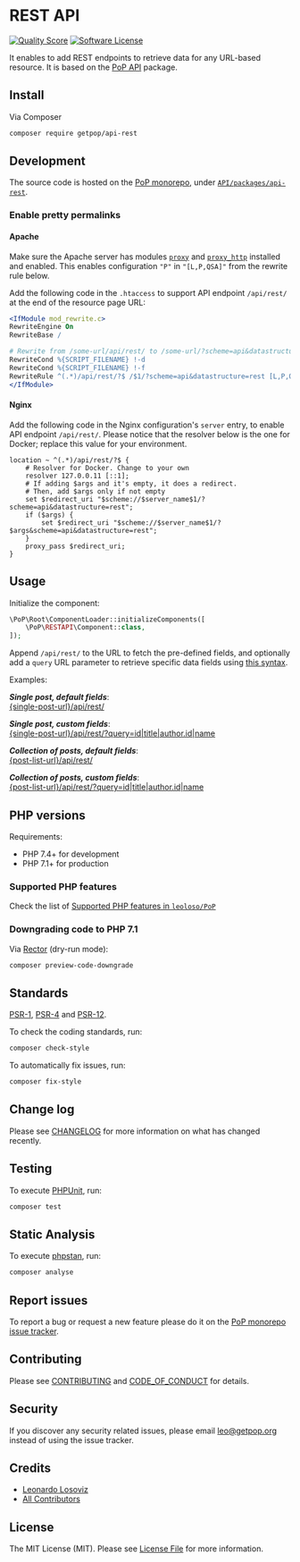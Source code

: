 # REST API

<!-- [![Build Status][ico-travis]][link-travis] -->
[![Quality Score][ico-code-quality]][link-code-quality]
[![Software License][ico-license]](LICENSE.md)

<!--
[![Latest Version on Packagist][ico-version]][link-packagist]
[![Coverage Status][ico-scrutinizer]][link-scrutinizer]
[![Total Downloads][ico-downloads]][link-downloads]
-->

It enables to add REST endpoints to retrieve data for any URL-based resource. It is based on the [PoP API](https://github.com/getpop/api) package.

## Install

Via Composer

``` bash
composer require getpop/api-rest
```

## Development

The source code is hosted on the [PoP monorepo](https://github.com/leoloso/PoP), under [`API/packages/api-rest`](https://github.com/leoloso/PoP/tree/master/layers/API/packages/api-rest).

<!-- To enable pretty API endpoint `/api/rest/`, follow the instructions [here](https://github.com/getpop/api#enable-pretty-permalinks) -->

### Enable pretty permalinks

#### Apache

Make sure the Apache server has modules [`proxy`](https://httpd.apache.org/docs/current/mod/mod_proxy.html) and [`proxy_http`](https://httpd.apache.org/docs/current/mod/mod_proxy_http.html) installed and enabled. This enables configuration `"P"` in `"[L,P,QSA]"` from the rewrite rule below.

Add the following code in the `.htaccess` to support API endpoint `/api/rest/` at the end of the resource page URL:

```apache
<IfModule mod_rewrite.c>
RewriteEngine On
RewriteBase /

# Rewrite from /some-url/api/rest/ to /some-url/?scheme=api&datastructure=rest
RewriteCond %{SCRIPT_FILENAME} !-d
RewriteCond %{SCRIPT_FILENAME} !-f
RewriteRule ^(.*)/api/rest/?$ /$1/?scheme=api&datastructure=rest [L,P,QSA]
</IfModule>
```

#### Nginx

Add the following code in the Nginx configuration's `server` entry, to enable API endpoint `/api/rest/`. Please notice that the resolver below is the one for Docker; replace this value for your environment.

```nginx
location ~ ^(.*)/api/rest/?$ {
    # Resolver for Docker. Change to your own
    resolver 127.0.0.11 [::1];
    # If adding $args and it's empty, it does a redirect.
    # Then, add $args only if not empty
    set $redirect_uri "$scheme://$server_name$1/?scheme=api&datastructure=rest";
    if ($args) {
        set $redirect_uri "$scheme://$server_name$1/?$args&scheme=api&datastructure=rest";
    }
    proxy_pass $redirect_uri;
}
```

<!-- ```apache
<IfModule mod_rewrite.c>
RewriteEngine On
RewriteBase /

# Rewrite from /some-url/api/rest/ to /some-url/?scheme=api&datastructure=rest
RewriteCond %{SCRIPT_FILENAME} !-d
RewriteCond %{SCRIPT_FILENAME} !-f
RewriteRule ^(.*)/api/rest/?$ /$1/?scheme=api&datastructure=rest [L,P,QSA]

# b. Homepage single endpoint (root)
# Rewrite from api/rest/ to /?scheme=api&datastructure=rest
RewriteCond %{SCRIPT_FILENAME} !-d
RewriteCond %{SCRIPT_FILENAME} !-f
RewriteRule ^api/rest/?$ /?scheme=api&datastructure=rest [L,P,QSA]
</IfModule>
``` -->

## Usage

Initialize the component:

``` php
\PoP\Root\ComponentLoader::initializeComponents([
    \PoP\RESTAPI\Component::class,
]);
```

Append `/api/rest/` to the URL to fetch the pre-defined fields, and optionally add a `query` URL parameter to retrieve specific data fields using [this syntax](https://github.com/getpop/field-query).

Examples:

_**Single post, default fields**_:<br/>
[{single-post-url}/api/rest/](https://nextapi.getpop.org/2013/01/11/markup-html-tags-and-formatting/api/rest/)

_**Single post, custom fields**_:<br/>
[{single-post-url}/api/rest/?query=id|title|author.id|name](https://nextapi.getpop.org/2013/01/11/markup-html-tags-and-formatting/api/rest/?query=id|title|author.id|name)

_**Collection of posts, default fields**_:<br/>
[{post-list-url}/api/rest/](https://nextapi.getpop.org/posts/api/rest/)

_**Collection of posts, custom fields**_:<br/>
[{post-list-url}/api/rest/?query=id|title|author.id|name](https://nextapi.getpop.org/posts/api/rest/?query=id|title|author.id|name)

<!-- ## More information

Please refer to package [API](https://github.com/getpop/api), on which the REST API is based, and which contains plenty of extra documentation. -->

## PHP versions

Requirements:

- PHP 7.4+ for development
- PHP 7.1+ for production

### Supported PHP features

Check the list of [Supported PHP features in `leoloso/PoP`](https://github.com/leoloso/PoP/#supported-php-features)

### Downgrading code to PHP 7.1

Via [Rector](https://github.com/rectorphp/rector) (dry-run mode):

```bash
composer preview-code-downgrade
```

## Standards

[PSR-1](https://www.php-fig.org/psr/psr-1), [PSR-4](https://www.php-fig.org/psr/psr-4) and [PSR-12](https://www.php-fig.org/psr/psr-12).

To check the coding standards, run:

``` bash
composer check-style
```

To automatically fix issues, run:

``` bash
composer fix-style
```

## Change log

Please see [CHANGELOG](CHANGELOG.md) for more information on what has changed recently.

## Testing

To execute [PHPUnit](https://phpunit.de/), run:

``` bash
composer test
```

## Static Analysis

To execute [phpstan](https://github.com/phpstan/phpstan), run:

``` bash
composer analyse
```

## Report issues

To report a bug or request a new feature please do it on the [PoP monorepo issue tracker](https://github.com/leoloso/PoP/issues).

## Contributing

Please see [CONTRIBUTING](CONTRIBUTING.md) and [CODE_OF_CONDUCT](CODE_OF_CONDUCT.md) for details.

## Security

If you discover any security related issues, please email leo@getpop.org instead of using the issue tracker.

## Credits

- [Leonardo Losoviz][link-author]
- [All Contributors][link-contributors]

## License

The MIT License (MIT). Please see [License File](LICENSE.md) for more information.

[ico-version]: https://img.shields.io/packagist/v/getpop/api-rest.svg?style=flat-square
[ico-license]: https://img.shields.io/badge/license-MIT-brightgreen.svg?style=flat-square
[ico-travis]: https://img.shields.io/travis/getpop/api-rest/master.svg?style=flat-square
[ico-scrutinizer]: https://img.shields.io/scrutinizer/coverage/g/getpop/api-rest.svg?style=flat-square
[ico-code-quality]: https://img.shields.io/scrutinizer/g/getpop/api-rest.svg?style=flat-square
[ico-downloads]: https://img.shields.io/packagist/dt/getpop/api-rest.svg?style=flat-square

[link-packagist]: https://packagist.org/packages/getpop/api-rest
[link-travis]: https://travis-ci.org/getpop/api-rest
[link-scrutinizer]: https://scrutinizer-ci.com/g/getpop/api-rest/code-structure
[link-code-quality]: https://scrutinizer-ci.com/g/getpop/api-rest
[link-downloads]: https://packagist.org/packages/getpop/api-rest
[link-author]: https://github.com/leoloso
[link-contributors]: ../../../../../../contributors
